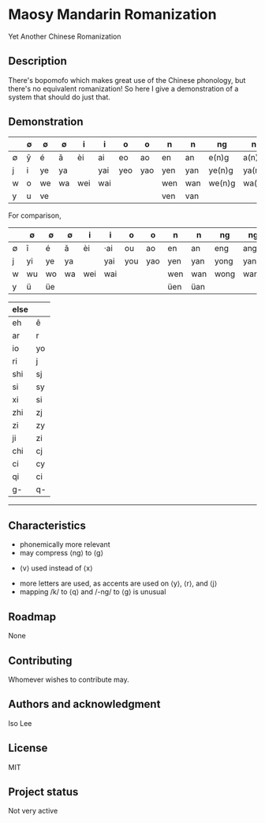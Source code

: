 # Maosy Mandarin Romanization
Yet Another Chinese Romanization

## Description
There's bopomofo which makes great use of the Chinese phonology, but there's no equivalent romanization! So here I give a demonstration of a system that should do just that.

## Demonstration
|  | ∅ | ∅ | ∅ | i | i | o | o | n | n | ng | ng |
| - | - | - | - | - | - | - | - | - | - | - | - |
| ∅ | ȳ | é | ǎ | èi | ai | eo | ao | en | an | e(n)g | a(n)g |
| j | i | ye | ya | | yai | yeo | yao | yen | yan | ye(n)g | ya(n)g |
| w | o | we | wa | wei | wai | | | wen | wan | we(n)g | wa(n)g |
| y | u | ve | | | | | | ven | van |  | |

For comparison,

|  | ∅ | ∅ | ∅ | i | i | o | o | n | n | ng | ng |
| - | - | - | - | - | - | - | - | - | - | - | - |
| ∅ | ī | é | ǎ | èi | ·ai | ou | ao | en | an | eng | ang |
| j | yi | ye | ya | | yai | you | yao | yen | yan | yong | yang |
| w | wu | wo | wa | wei | wai | | | wen | wan | wong | wang |
| y | ü | üe | | | | | | üen | üan |  | |

| else | |
| - | - |
| eh | ê |
| ar | r |
| io | yo |
| ri | j |
| shi | sj |
| si | sy |
| xi | si |
| zhi | zj |
| zi | zy |
| ji | zi |
| chi | cj |
| ci | cy |
| qi | ci |
| g- | q- |

***

## Characteristics
+ phonemically more relevant
+ may compress ⟨ng⟩ to ⟨g⟩
* ⟨v⟩ used instead of ⟨x⟩
- more letters are used, as accents are used on ⟨y⟩, ⟨r⟩, and ⟨j⟩
- mapping /k/ to ⟨q⟩ and /-ng/ to ⟨g⟩ is unusual

## Roadmap
None

## Contributing
Whomever wishes to contribute may.

## Authors and acknowledgment
Iso Lee

## License
MIT

## Project status
Not very active
